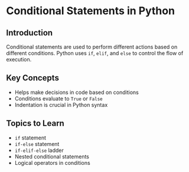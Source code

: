 # Conditional Statements in Python

## Introduction
Conditional statements are used to perform different actions based on different conditions. Python uses `if`, `elif`, and `else` to control the flow of execution.

## Key Concepts
- Helps make decisions in code based on conditions  
- Conditions evaluate to `True` or `False`  
- Indentation is crucial in Python syntax  

## Topics to Learn
- `if` statement  
- `if-else` statement  
- `if-elif-else` ladder  
- Nested conditional statements  
- Logical operators in conditions  
